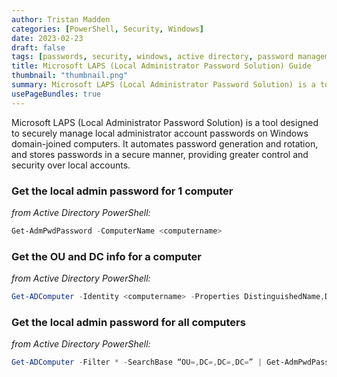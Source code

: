 ```yaml
---
author: Tristan Madden
categories: [PowerShell, Security, Windows]
date: 2023-02-23
draft: false
tags: [passwords, security, windows, active directory, password management, automation, local administrator, domain security]
title: Microsoft LAPS (Local Administrator Password Solution) Guide
thumbnail: "thumbnail.png"
summary: Microsoft LAPS (Local Administrator Password Solution) is a tool designed to securely manage local administrator account passwords on Windows domain-joined computers. It automates password generation and rotation, and stores passwords in a secure manner, providing greater control and security over local accounts.
usePageBundles: true
---
```


Microsoft LAPS (Local Administrator Password Solution) is a tool designed to securely manage local administrator account passwords on Windows domain-joined computers. It automates password generation and rotation, and stores passwords in a secure manner, providing greater control and security over local accounts.

<h3>Get the local admin password for 1 computer</h3>

_from Active Directory PowerShell:_

```PowerShell
Get-AdmPwdPassword -ComputerName <computername>
```

<h3>Get the OU and DC info for a computer</h3>

_from Active Directory PowerShell:_

```PowerShell
Get-ADComputer -Identity <computername> -Properties DistinguishedName,DNSHostName
```

<h3>Get the local admin password for all computers</h3>

_from Active Directory PowerShell:_

```PowerShell
Get-ADComputer -Filter * -SearchBase “OU=,DC=,DC=,DC=” | Get-AdmPwdPassword -ComputerName {$_.Name}
```